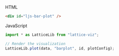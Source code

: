 HTML

```html
<div id="ljs-bar-plot" />
```


JavaScript

```js
import * as LatticeLib from "lattice-viz";

// Render the visualization
LatticeLib.plot(data, "barplot", id, plotConfig);
```